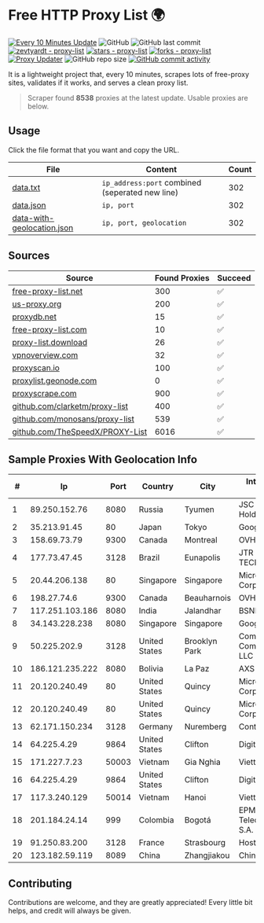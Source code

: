 
# Free HTTP Proxy List 🌍

[![Every 10 Minutes Update](https://github.com/mertguvencli/http-proxy-list/actions/workflows/main.yml/badge.svg?branch=main)](https://github.com/mertguvencli/http-proxy-list/actions/workflows/main.yml)
![GitHub](https://img.shields.io/github/license/mertguvencli/http-proxy-list)
![GitHub last commit](https://img.shields.io/github/last-commit/mertguvencli/http-proxy-list)
[![zevtyardt - proxy-list](https://img.shields.io/static/v1?label=zevtyardt&message=proxy-list&color=blue&logo=github)](https://github.com/zevtyardt/proxy-list "Go to GitHub repo")
[![stars - proxy-list](https://img.shields.io/github/stars/zevtyardt/proxy-list?style=social)](https://github.com/zevtyardt/proxy-list)
[![forks - proxy-list](https://img.shields.io/github/forks/zevtyardt/proxy-list?style=social)](https://github.com/zevtyardt/proxy-list)
[![Proxy Updater](https://github.com/zevtyardt/proxy-list/workflows/Proxy%20Updater/badge.svg)](https://github.com/zevtyardt/proxy-list/actions?query=workflow:"Proxy+Updater")
![GitHub repo size](https://img.shields.io/github/repo-size/zevtyardt/proxy-list)
[![GitHub commit activity](https://img.shields.io/github/commit-activity/m/zevtyardt/proxy-list?logo=commits)](https://github.com/zevtyardt/proxy-list/commits/main)

It is a lightweight project that, every 10 minutes, scrapes lots of free-proxy sites, validates if it works, and serves a clean proxy list.

> Scraper found **8538** proxies at the latest update. Usable proxies are below.

## Usage

Click the file format that you want and copy the URL.

|File|Content|Count|
|----|-------|-----|
|[data.txt](https://raw.githubusercontent.com/mertguvencli/http-proxy-list/main/proxy-list/data.txt)|`ip_address:port` combined (seperated new line)|302|
|[data.json](https://raw.githubusercontent.com/mertguvencli/http-proxy-list/main/proxy-list/data.json)|`ip, port`|302|
|[data-with-geolocation.json](https://raw.githubusercontent.com/mertguvencli/http-proxy-list/main/proxy-list/data-with-geolocation.json)|`ip, port, geolocation`|302|

## Sources

|Source|Found Proxies|Succeed|
|------|-------------|-------|
|[free-proxy-list.net](https://free-proxy-list.net)|300|✅|
|[us-proxy.org](https://www.us-proxy.org)|200|✅|
|[proxydb.net](http://proxydb.net)|15|✅|
|[free-proxy-list.com](https://free-proxy-list.com/?page=&port=&type%5B%5D=http&type%5B%5D=https&up_time=0&search=Search)|10|✅|
|[proxy-list.download](https://www.proxy-list.download/HTTP)|26|✅|
|[vpnoverview.com](https://vpnoverview.com/privacy/anonymous-browsing/free-proxy-servers)|32|✅|
|[proxyscan.io](https://www.proxyscan.io)|100|✅|
|[proxylist.geonode.com](https://proxylist.geonode.com/api/proxy-list?limit=300&page=1&sort_by=lastChecked&sort_type=desc&protocols=http,https)|0|✅|
|[proxyscrape.com](https://api.proxyscrape.com/v2/?request=displayproxies&protocol=http&timeout=10000&country=all&ssl=all&anonymity=all)|900|✅|
|[github.com/clarketm/proxy-list](https://raw.githubusercontent.com/clarketm/proxy-list/master/proxy-list-raw.txt)|400|✅|
|[github.com/monosans/proxy-list](https://raw.githubusercontent.com/monosans/proxy-list/main/proxies/http.txt)|539|✅|
|[github.com/TheSpeedX/PROXY-List](https://raw.githubusercontent.com/TheSpeedX/PROXY-List/master/http.txt)|6016|✅|


## Sample Proxies With Geolocation Info

|#|Ip|Port|Country|City|Internet Service Provider|
|-|--|----|-------|----|-------------------------|
|1|89.250.152.76|8080|Russia|Tyumen|JSC "ER-Telecom Holding"|
|2|35.213.91.45|80|Japan|Tokyo|Google LLC|
|3|158.69.73.79|9300|Canada|Montreal|OVH SAS|
|4|177.73.47.45|3128|Brazil|Eunapolis|JTR DA SILVA TECNOLOGIA ME|
|5|20.44.206.138|80|Singapore|Singapore|Microsoft Corporation|
|6|198.27.74.6|9300|Canada|Beauharnois|OVH SAS|
|7|117.251.103.186|8080|India|Jalandhar|BSNL Internet|
|8|34.143.228.238|8080|Singapore|Singapore|Google LLC|
|9|50.225.202.9|3128|United States|Brooklyn Park|Comcast Cable Communications, LLC|
|10|186.121.235.222|8080|Bolivia|La Paz|AXS Bolivia S. A.|
|11|20.120.240.49|80|United States|Quincy|Microsoft Corporation|
|12|20.120.240.49|80|United States|Quincy|Microsoft Corporation|
|13|62.171.150.234|3128|Germany|Nuremberg|Contabo GmbH|
|14|64.225.4.29|9864|United States|Clifton|DigitalOcean, LLC|
|15|171.227.7.23|50003|Vietnam|Gia Nghia|Viettel Corporation|
|16|64.225.4.29|9864|United States|Clifton|DigitalOcean, LLC|
|17|117.3.240.129|50014|Vietnam|Hanoi|Viettel Corporation|
|18|201.184.24.14|999|Colombia|Bogotá|EPM Telecomunicaciones S.A. E.S.P.|
|19|91.250.83.200|3128|France|Strasbourg|Host Europe GmbH|
|20|123.182.59.119|8089|China|Zhangjiakou|Chinanet|



## Contributing

Contributions are welcome, and they are greatly appreciated! Every
little bit helps, and credit will always be given.

